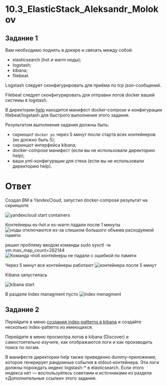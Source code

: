# 10.3_ElasticStack_Aleksandr_Molokov

## Задание 1

Вам необходимо поднять в докере и связать между собой:

- elasticsearch (hot и warm ноды);
- logstash;
- kibana;
- filebeat.

Logstash следует сконфигурировать для приёма по tcp json-сообщений.

Filebeat следует сконфигурировать для отправки логов docker вашей системы в logstash.

В директории [help](./help) находится манифест docker-compose и конфигурации filebeat/logstash для быстрого 
выполнения этого задания.

Результатом выполнения задания должны быть:

- скриншот `docker ps` через 5 минут после старта всех контейнеров (их должно быть 5);
- скриншот интерфейса kibana;
- docker-compose манифест (если вы не использовали директорию help);
- ваши yml-конфигурации для стека (если вы не использовали директорию help).

# Ответ
Создал ВМ в YandexCloud, запустил docker-compose результат на скриншоте

![yandexcloud start containers](https://user-images.githubusercontent.com/109212419/230673890-9b28f573-8096-41e3-aa77-c98a67e94ad0.jpg)

Контейнеры es-hot и es-warm падали после 1 минуты
![ноды отключаются из-за слишком большого объема расходуемой памяти](https://user-images.githubusercontent.com/109212419/230674168-8022d915-8e49-4aa7-a815-541559c29128.jpg)

решил проблему вводом команды sudo sysctl -w vm.max_map_count=262144
![Команда чтоб контейнеры не падали с ошибкой по памяти](https://user-images.githubusercontent.com/109212419/230674205-e624136c-29a6-4d46-9b78-dc152fe8dce9.jpg)

Через 5 минут все контейнеры работают
![контейнера после 5 минут](https://user-images.githubusercontent.com/109212419/230674547-b4c97a37-3b15-4f8f-95a9-9ff692b1256f.jpg)

Kibana запустилась

![kibana start](https://user-images.githubusercontent.com/109212419/230674256-dec8d972-7d59-4205-863e-76aed365888d.jpg)

В разделе Index managment пусто
![index menagment](https://user-images.githubusercontent.com/109212419/230674577-89928661-5753-4d1b-8547-74df00c36da6.jpg)



## Задание 2

Перейдите в меню [создания index-patterns  в kibana](http://localhost:5601/app/management/kibana/indexPatterns/create) и создайте несколько index-patterns из имеющихся.

Перейдите в меню просмотра логов в kibana (Discover) и самостоятельно изучите, как отображаются логи и как производить поиск по логам.

В манифесте директории help также приведенно dummy-приложение, которое генерирует рандомные события в stdout-контейнера.
Эти логи должны порождать индекс logstash-* в elasticsearch. Если этого индекса нет — воспользуйтесь советами и источниками из раздела «Дополнительные ссылки» этого задания.
 
